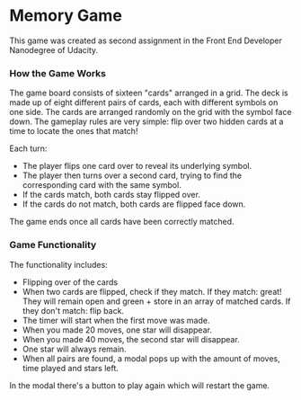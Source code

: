 # Memory Game

This game was created as second assignment in the Front End Developer Nanodegree of Udacity. 

### How the Game Works
The game board consists of sixteen "cards" arranged in a grid. The deck is made up of eight different pairs of cards, each with different symbols on one side. The cards are arranged randomly on the grid with the symbol face down. The gameplay rules are very simple: flip over two hidden cards at a time to locate the ones that match!

Each turn:

- The player flips one card over to reveal its underlying symbol.
- The player then turns over a second card, trying to find the corresponding card with the same symbol.
- If the cards match, both cards stay flipped over.
- If the cards do not match, both cards are flipped face down.

The game ends once all cards have been correctly matched.

### Game Functionality
The functionality includes: 

- Flipping over of the cards
- When two cards are flipped, check if they match.
  If they match: great! They will remain open and green + store in an array of matched cards.
  If they don't match: flip back.
- The timer will start when the first move was made.  
- When you made 20 moves, one star will disappear.
- When you made 40 moves, the second star will disappear. 
- One star will always remain.
- When all pairs are found, a modal pops up with the amount of moves, time played and stars left. 

In the modal there's a button to play again which will restart the game.
